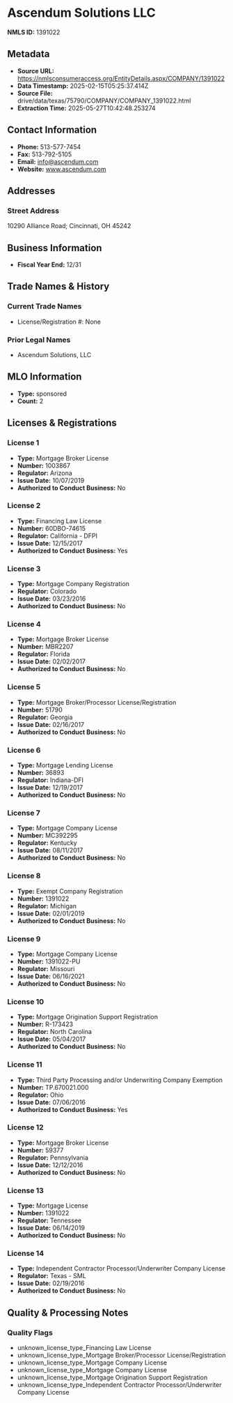 # Ascendum Solutions LLC

**NMLS ID:** 1391022

## Metadata
- **Source URL:** https://nmlsconsumeraccess.org/EntityDetails.aspx/COMPANY/1391022
- **Data Timestamp:** 2025-02-15T05:25:37.414Z
- **Source File:** drive/data/texas/75790/COMPANY/COMPANY_1391022.html
- **Extraction Time:** 2025-05-27T10:42:48.253274

## Contact Information
- **Phone:** 513-577-7454
- **Fax:** 513-792-5105
- **Email:** info@ascendum.com
- **Website:** www.ascendum.com

## Addresses
### Street Address
10290 Alliance Road; Cincinnati, OH 45242

## Business Information
- **Fiscal Year End:** 12/31

## Trade Names & History
### Current Trade Names
- License/Registration #: None

### Prior Legal Names
- Ascendum Solutions, LLC

## MLO Information
- **Type:** sponsored
- **Count:** 2

## Licenses & Registrations

### License 1
- **Type:** Mortgage Broker License
- **Number:** 1003867
- **Regulator:** Arizona
- **Issue Date:** 10/07/2019
- **Authorized to Conduct Business:** No

### License 2
- **Type:** Financing Law License
- **Number:** 60DBO-74615
- **Regulator:** California - DFPI
- **Issue Date:** 12/15/2017
- **Authorized to Conduct Business:** Yes

### License 3
- **Type:** Mortgage Company Registration
- **Regulator:** Colorado
- **Issue Date:** 03/23/2016
- **Authorized to Conduct Business:** No

### License 4
- **Type:** Mortgage Broker License
- **Number:** MBR2207
- **Regulator:** Florida
- **Issue Date:** 02/02/2017
- **Authorized to Conduct Business:** No

### License 5
- **Type:** Mortgage Broker/Processor License/Registration
- **Number:** 51790
- **Regulator:** Georgia
- **Issue Date:** 02/16/2017
- **Authorized to Conduct Business:** No

### License 6
- **Type:** Mortgage Lending License
- **Number:** 36893
- **Regulator:** Indiana-DFI
- **Issue Date:** 12/19/2017
- **Authorized to Conduct Business:** No

### License 7
- **Type:** Mortgage Company License
- **Number:** MC392295
- **Regulator:** Kentucky
- **Issue Date:** 08/11/2017
- **Authorized to Conduct Business:** No

### License 8
- **Type:** Exempt Company Registration
- **Number:** 1391022
- **Regulator:** Michigan
- **Issue Date:** 02/01/2019
- **Authorized to Conduct Business:** No

### License 9
- **Type:** Mortgage Company License
- **Number:** 1391022-PU
- **Regulator:** Missouri
- **Issue Date:** 06/16/2021
- **Authorized to Conduct Business:** No

### License 10
- **Type:** Mortgage Origination Support Registration
- **Number:** R-173423
- **Regulator:** North Carolina
- **Issue Date:** 05/04/2017
- **Authorized to Conduct Business:** No

### License 11
- **Type:** Third Party Processing and/or Underwriting Company Exemption
- **Number:** TP.670021.000
- **Regulator:** Ohio
- **Issue Date:** 07/06/2016
- **Authorized to Conduct Business:** Yes

### License 12
- **Type:** Mortgage Broker License
- **Number:** 59377
- **Regulator:** Pennsylvania
- **Issue Date:** 12/12/2016
- **Authorized to Conduct Business:** No

### License 13
- **Type:** Mortgage License
- **Number:** 1391022
- **Regulator:** Tennessee
- **Issue Date:** 06/14/2019
- **Authorized to Conduct Business:** No

### License 14
- **Type:** Independent Contractor Processor/Underwriter Company License
- **Regulator:** Texas - SML
- **Issue Date:** 02/19/2016
- **Authorized to Conduct Business:** No

## Quality & Processing Notes
### Quality Flags
- unknown_license_type_Financing Law License
- unknown_license_type_Mortgage Broker/Processor License/Registration
- unknown_license_type_Mortgage Company License
- unknown_license_type_Mortgage Company License
- unknown_license_type_Mortgage Origination Support Registration
- unknown_license_type_Independent Contractor Processor/Underwriter Company License
